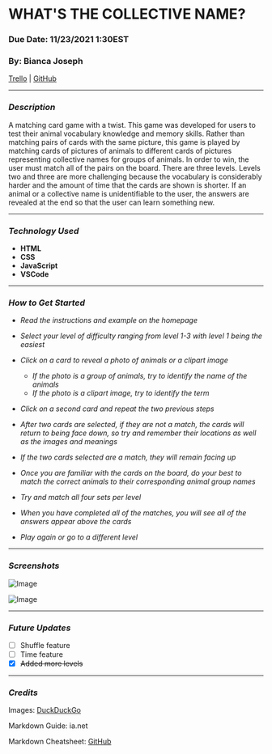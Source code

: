# **WHAT'S THE COLLECTIVE NAME?**

### **Due Date: 11/23/2021 1:30EST**

### **By: Bianca Joseph**

[Trello](https://trello.com/b/1p1CNl4J/match-pairs-game) | [GitHub](https://github.com/biancajoseph101)

---

### **_Description_**

A matching card game with a twist. This game was developed for users to test their animal vocabulary knowledge and memory skills. Rather than matching pairs of cards with the same picture, this game is played by matching cards of pictures of animals to different cards of pictures representing collective names for groups of animals. In order to win, the user must match all of the pairs on the board. There are three levels. Levels two and three are more challenging because the vocabulary is considerably harder and the amount of time that the cards are shown is shorter. If an animal or a collective name is unidentifiable to the user, the answers are revealed at the end so that the user can learn something new.

---

### **_Technology Used_**

- **HTML**
- **CSS**
- **JavaScript**
- **VSCode**

---

### **_How to Get Started_**

- _Read the instructions and example on the homepage_
- _Select your level of difficulty ranging from level 1-3 with level 1 being the easiest_
- _Click on a card to reveal a photo of animals or a clipart image_

  - _If the photo is a group of animals, try to identify the name of the animals_
  - _If the photo is a clipart image, try to identify the term_

- _Click on a second card and repeat the two previous steps_
- _After two cards are selected, if they are not a match, the cards will return to being face down, so try and remember their locations as well as the images and meanings_
- _If the two cards selected are a match, they will remain facing up_
- _Once you are familiar with the cards on the board, do your best to match the correct animals to their corresponding animal group names_
- _Try and match all four sets per level_
- _When you have completed all of the matches, you will see all of the answers appear above the cards_
- _Play again or go to a different level_

---

### **_Screenshots_**

![Image](https://i.imgur.com/ceMmEkg.png)

![Image](https://i.imgur.com/kOnfhRd.png)

---

### **_Future Updates_**

- [ ] Shuffle feature
- [ ] Time feature
- [x] ~~Added more levels~~

---

### **_Credits_**

Images: [DuckDuckGo](www.duckduckgo.com)

Markdown Guide: ia.net

Markdown Cheatsheet: [GitHub](www.github.com)
